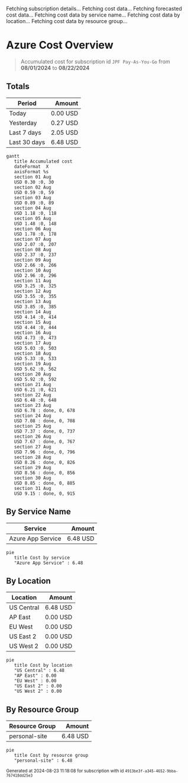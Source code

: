 Fetching subscription details...
Fetching cost data...
Fetching forecasted cost data...
Fetching cost data by service name...
Fetching cost data by location...
Fetching cost data by resource group...
# Azure Cost Overview

> Accumulated cost for subscription id `JPF Pay-As-You-Go` from **08/01/2024** to **08/22/2024**

## Totals

|Period|Amount|
|---|---:|
|Today|0.00 USD|
|Yesterday|0.27 USD|
|Last 7 days|2.05 USD|
|Last 30 days|6.48 USD|

```mermaid
gantt
   title Accumulated cost
   dateFormat  X
   axisFormat %s
   section 01 Aug
   USD 0.30 :0, 30
   section 02 Aug
   USD 0.59 :0, 59
   section 03 Aug
   USD 0.89 :0, 89
   section 04 Aug
   USD 1.18 :0, 118
   section 05 Aug
   USD 1.48 :0, 148
   section 06 Aug
   USD 1.78 :0, 178
   section 07 Aug
   USD 2.07 :0, 207
   section 08 Aug
   USD 2.37 :0, 237
   section 09 Aug
   USD 2.66 :0, 266
   section 10 Aug
   USD 2.96 :0, 296
   section 11 Aug
   USD 3.25 :0, 325
   section 12 Aug
   USD 3.55 :0, 355
   section 13 Aug
   USD 3.85 :0, 385
   section 14 Aug
   USD 4.14 :0, 414
   section 15 Aug
   USD 4.44 :0, 444
   section 16 Aug
   USD 4.73 :0, 473
   section 17 Aug
   USD 5.03 :0, 503
   section 18 Aug
   USD 5.33 :0, 533
   section 19 Aug
   USD 5.62 :0, 562
   section 20 Aug
   USD 5.92 :0, 592
   section 21 Aug
   USD 6.21 :0, 621
   section 22 Aug
   USD 6.48 :0, 648
   section 23 Aug
   USD 6.78 : done, 0, 678
   section 24 Aug
   USD 7.08 : done, 0, 708
   section 25 Aug
   USD 7.37 : done, 0, 737
   section 26 Aug
   USD 7.67 : done, 0, 767
   section 27 Aug
   USD 7.96 : done, 0, 796
   section 28 Aug
   USD 8.26 : done, 0, 826
   section 29 Aug
   USD 8.56 : done, 0, 856
   section 30 Aug
   USD 8.85 : done, 0, 885
   section 31 Aug
   USD 9.15 : done, 0, 915
```

## By Service Name

|Service|Amount|
|---|---:|
|Azure App Service|6.48 USD|

```mermaid
pie
   title Cost by service
   "Azure App Service" : 6.48
```

## By Location

|Location|Amount|
|---|---:|
|US Central|6.48 USD|
|AP East|0.00 USD|
|EU West|0.00 USD|
|US East 2|0.00 USD|
|US West 2|0.00 USD|

```mermaid
pie
   title Cost by location
   "US Central" : 6.48
   "AP East" : 0.00
   "EU West" : 0.00
   "US East 2" : 0.00
   "US West 2" : 0.00
```

## By Resource Group

|Resource Group|Amount|
|---|---:|
|personal-site|6.48 USD|

```mermaid
pie
   title Cost by resource group
   "personal-site" : 6.48
```

<sup>Generated at 2024-08-23 11:18:08 for subscription with id `4913be3f-a345-4652-9bba-767418dd25e3`</sup>
